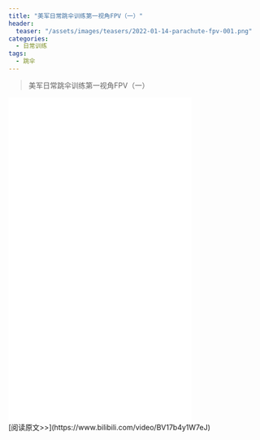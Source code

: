```yaml
---
title: "美军日常跳伞训练第一视角FPV（一）"
header:
  teaser: "/assets/images/teasers/2022-01-14-parachute-fpv-001.png"
categories:
  - 日常训练
tags:
  - 跳伞
---
```


>美军日常跳伞训练第一视角FPV（一）

<iframe width="360px" height="640px" src="//player.bilibili.com/player.html?aid=637042034&bvid=BV17b4y1W7eJ&cid=544184228&page=1" scrolling="no" border="0" frameborder="no" framespacing="0" allowfullscreen="true"> </iframe>
<br/>
[阅读原文>>](https://www.bilibili.com/video/BV17b4y1W7eJ)
